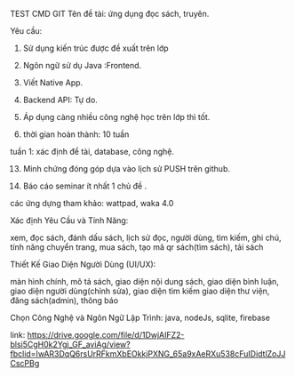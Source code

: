 TEST CMD GIT
Tên đề tài: ứng dụng đọc sách, truyên.

Yêu cầu: 

1. Sử dụng kiến trúc được đề xuất trên lớp
   
3. Ngôn ngữ sử dụ Java :Frontend.
   
5. Viết Native App.
   
7. Backend API: Tự do.
   
9. Áp dụng càng nhiều công nghệ học trên lớp thì tốt.
    
11. thời gian hoàn thành: 10 tuần

tuần 1: xác định đề tài, database, công nghệ.
    
13. Minh chứng đóng góp dựa vào lịch sử PUSH trên github.
    
15. Báo cáo seminar ít nhất 1 chủ đề .
 
các ứng dựng tham khảo: wattpad, waka 4.0

Xác định Yêu Cầu và Tính Năng:

xem, đọc sách, đánh dấu sách, lịch sử đọc,
người dùng, tìm kiếm, ghi chú, tính năng chuyển trang, 
mua sách, tạo mã qr sách(tìm sách), tải sách

Thiết Kế Giao Diện Người Dùng (UI/UX):

màn hình chính, mô tả sách, giao diện nội dung sách, 
giao diện bình luận, giao diện người dùng(chỉnh sửa),  giao diện tìm kiếm
giao diện thư viện, đăng sách(admin), thông báo

Chọn Công Nghệ và Ngôn Ngữ Lập Trình:
java, nodeJs, sqlite, firebase

link: https://drive.google.com/file/d/1DwjAIFZ2-blsi5CgH0k2Ygj_GF_aviAg/view?fbclid=IwAR3DqQ6rsUrRFkmXbEOkkjPXNG_65a9xAeRXu538cFuIDidtlZoJJCscPBg
